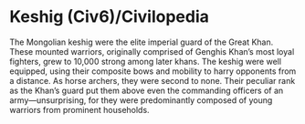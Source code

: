 # Keshig (Civ6)/Civilopedia

The Mongolian keshig were the elite imperial guard of the Great Khan. These mounted warriors, originally comprised of Genghis Khan’s most loyal fighters, grew to 10,000 strong among later khans. The keshig were well equipped, using their composite bows and mobility to harry opponents from a distance. As horse archers, they were second to none. Their peculiar rank as the Khan’s guard put them above even the commanding officers of an army—unsurprising, for they were predominantly composed of young warriors from prominent households.